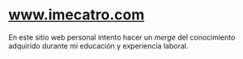 # www.imecatro.com  

En este sitio web personal intento hacer un _merge_ del conocimiento adquirido durante mi educación y experiencia laboral.
